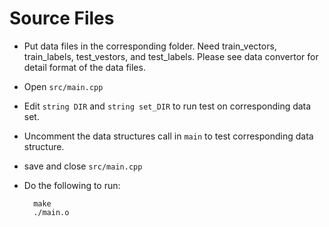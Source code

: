 # Source Files
* Put data files in the corresponding folder. Need train_vectors, train_labels, test_vestors, and test_labels. Please see data convertor for detail format of the data files.
* Open ```src/main.cpp```
* Edit ```string DIR``` and ```string set_DIR``` to run test on corresponding data set.
* Uncomment the data structures call in ```main``` to test corresponding data structure.
* save and close ```src/main.cpp```
* Do the following to run:

 		make
 		./main.o

		